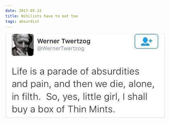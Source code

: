 ```yaml
---
date: 2017-05-22
title: Nihilists have to eat too
tags: absurdist
---
```


![werner](https://raw.githubusercontent.com/muneer78/muneer78.github.io/master/images/nihilist.jpeg)



